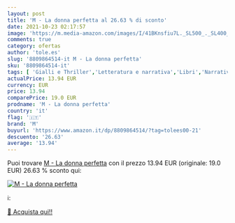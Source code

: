 ```yaml
---
layout: post
title: 'M - La donna perfetta al 26.63 % di sconto'
date: 2021-10-23 02:17:57
image: 'https://m.media-amazon.com/images/I/41BKnsfiu7L._SL500_._SL400_.jpg'
comments: true
category: ofertas
author: 'tole.es'
slug: '8809864514-it M - La donna perfetta'
sku: '8809864514-it'
tags: [ 'Gialli e Thriller','Letteratura e narrativa','Libri','Narrativa di genere','Thriller e suspense','m', ]
actualPrice: 13.94 EUR
currency: EUR
price: 13.94
comparePrice: 19.0 EUR
prodname: 'M - La donna perfetta'
country: 'it'
flag: '🇮🇹'
brand: 'M'
buyurl: 'https://www.amazon.it/dp/8809864514/?tag=tolees00-21'
descuento: '26.63'
average: '13.94'
---
```


Puoi trovare [M - La donna perfetta](https://www.amazon.it/dp/8809864514/?tag=tolees00-21) con il prezzo 13.94 EUR (originale: 19.0 EUR) 26.63 % sconto qui:

[![M - La donna perfetta](https://m.media-amazon.com/images/I/41BKnsfiu7L._SL500_._SL400_.jpg)](https://www.amazon.it/dp/8809864514/?tag=tolees00-21)

ℹ️:


[🛒 Acquista qui!!](https://www.amazon.it/dp/8809864514/?tag=tolees00-21)
